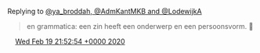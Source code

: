 Replying to [@ya\_broddah, @AdmKantMKB and @LodewijkA](https://twitter.com/ya_vati/status/1230080631050297349)

> en grammatica: een zin heeft een onderwerp en een persoonsvorm\. 🤪

<img src="../../media/tweet.ico" width="12" /> [Wed Feb 19 21:52:54 +0000 2020](https://twitter.com/DromerDenker/status/1230248923492704257)